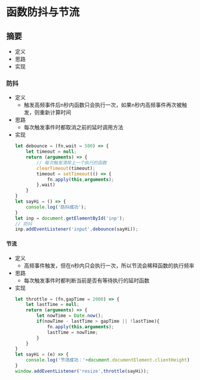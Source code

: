 # 函数防抖与节流
## 摘要
+ 定义
+ 思路
+ 实现
### 防抖
+ 定义
  + 触发高频事件后n秒内函数只会执行一次，如果n秒内高频事件再次被触发，则重新计算时间
+ 思路
  + 每次触发事件时都取消之前的延时调用方法
+ 实现
  ```javascript
  let debounce = (fn,wait = 500) => {
      let timeout = null;
      return (arguments) => {
          // 每次触发清除上一个执行的函数
          clearTimeout(timeout);
          timeout = setTimeout(() => {
              fn.apply(this,arguments);
          },wait)
      }
  }
  let sayHi = () => {
      console.log('防抖成功');
  }
  let inp = document.getElementById('inp');
  // 防抖
  inp.addEventListener('input',debounce(sayHi));
  ``` 
#### 节流
+ 定义
  + 高频事件触发，但在n秒内只会执行一次，所以节流会稀释函数的执行频率
+ 思路
  + 每次触发事件时都判断当前是否有等待执行的延时函数
+ 实现
  ```javascript
  let throttle = (fn,gapTime = 2000) => {
      let lastTime = null;
      return (arguments) => {
          let nowTime = Date.now();
          if(nowTime - lastTime > gapTime || !lastTime){
              fn.apply(this,arguments);
              lastTime = nowTime;
          }
      }
  }
  let sayHi = (e) => {
      console.log('节流成功：'+document.documentElement.clientHeight)
  }
  window.addEventListener('resize',throttle(sayHi));
  ``` 